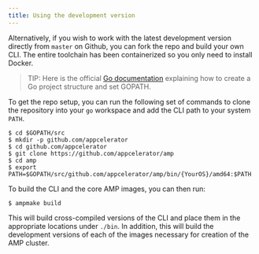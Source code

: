 ```yaml
---
title: Using the development version
---
```


Alternatively, if you wish to work with the latest development version directly from `master` on Github,
you can fork the repo and build your own CLI. The entire toolchain has been containerized so you only need to install Docker.

> TIP: Here is the official [Go documentation](https://golang.org/doc/code.html#Workspaces) explaining how to create a Go project structure and set GOPATH. 

To get the repo setup, you can run the following set of commands to clone the repository into your `go` workspace and add the CLI path to your system `PATH`.

```
$ cd $GOPATH/src
$ mkdir -p github.com/appcelerator
$ cd github.com/appcelerator
$ git clone https://github.com/appcelerator/amp
$ cd amp
$ export PATH=$GOPATH/src/github.com/appcelerator/amp/bin/{YourOS}/amd64:$PATH
```

To build the CLI and the core AMP images, you can then run:
```
$ ampmake build
```
This will build cross-compiled versions of the CLI and place them in the appropriate locations under `./bin`.
In addition, this will build the development versions of each of the images necessary for creation of the AMP cluster.
